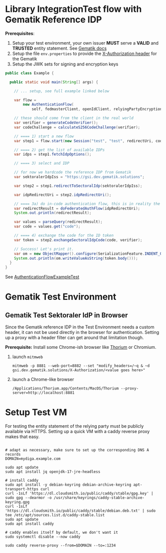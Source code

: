 
# Library IntegrationTest flow with Gematik Reference IDP

**Prerequisites**:

1. Setup your test environment, your own issuer **MUST** serve a **VALID** and **TRUSTED** entity
   statement. See [Gematik docs](https://wiki.gematik.de/pages/viewpage.action?pageId=544316583)
2. Setup the file `env.properties` to provide
   the [X-Authorization header](https://wiki.gematik.de/display/IDPKB/Fachdienste+Test-Umgebungen)
   for the Gematik
3. Setup the JWK sets for signing and encryption keys

```java
public class Example {

  public static void main(String[] args) {

    // ... setup, see full example linked below

    var flow =
        new AuthenticationFlow(
            self, fedmasterClient, openIdClient, relyingPartyEncryptionJwks::getKeyByKeyId);

    // these should come from the client in the real world
    var verifier = generateCodeVerifier();
    var codeChallenge = calculateS256CodeChallenge(verifier);

    // ==== 1) start a new flow
    var step1 = flow.start(new Session("test", "test", redirectUri, codeChallenge, scopes));

    // ==== 2) get the list of available IDPs
    var idps = step1.fetchIdpOptions();

    // ==== 3) select and IDP

    // for now we hardcode the reference IDP from Gematik
    var sektoralerIdpIss = "https://gsi.dev.gematik.solutions";

    var step2 = step1.redirectToSectoralIdp(sektoralerIdpIss);

    var idpRedirectUri = step2.idpRedirectUri();

    // ==== 3a) do in-code authentication flow, this is in reality the proprietary flow
    var redirectResult = doFederatedAuthFlow(idpRedirectUri);
    System.out.println(redirectResult);

    var values = parseQuery(redirectResult);
    var code = values.get("code");

    // ==== 4) exchange the code for the ID token
    var token = step2.exchangeSectoralIdpCode(code, verifier);

    // Success! Let's print it.
    var om = new ObjectMapper().configure(SerializationFeature.INDENT_OUTPUT, true);
    System.out.println(om.writeValueAsString(token.body()));
  }
}

```

See [AuthenticationFlowExampleTest](https://github.com/oviva-ag/ehealthid-relying-party/blob/main/ehealthid/src/test/java/com/oviva/ehealthid/auth/AuthenticationFlowExampleTest.java)

# Gematik Test Environment

## Gematik Test Sektoraler IdP in Browser

Since the Gematik reference IDP in the Test Environment needs a custom header, it can not be used
directly in the browser for authentication.
Setting up a proxy with a header filter can get around that limitation though.

**Prerequisite:** Install some Chrome-ish browser
like [Thorium](https://github.com/Alex313031/Thorium-MacOS/releases) or Chromium.

1. launch `mitmweb`
    ```
    mitmweb -p 8881 --web-port=8882 --set "modify_headers=/~q & ~d gsi.dev.gematik.solutions/X-Authorization/<value goes here>"
    ```

2. launch a Chrome-like browser
    ```
    /Applications/Thorium.app/Contents/MacOS/Thorium --proxy-server=http://localhost:8881
    ```

# Setup Test VM

For testing the entity statement of the relying party must be publicly available via HTTPS. Setting
up a quick VM
with a caddy reverse proxy makes that easy.

```shell

# adapt as necessary, make sure to set up the corresponding DNS A records
DOMAIN=mydiga.example.com

sudo apt update
sudo apt install jq openjdk-17-jre-headless

# install caddy
sudo apt install -y debian-keyring debian-archive-keyring apt-transport-https curl
curl -1sLf 'https://dl.cloudsmith.io/public/caddy/stable/gpg.key' | sudo gpg --dearmor -o /usr/share/keyrings/caddy-stable-archive-keyring.gpg
curl -1sLf 'https://dl.cloudsmith.io/public/caddy/stable/debian.deb.txt' | sudo tee /etc/apt/sources.list.d/caddy-stable.list
sudo apt update
sudo apt install caddy

# caddy enables itself by default, we don't want it
sudo systemctl disable --now caddy

sudo caddy reverse-proxy --from=$DOMAIN --to=:1234
```
